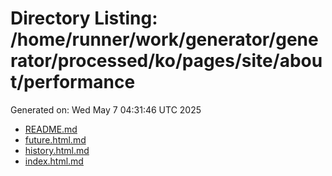 # Directory Listing: /home/runner/work/generator/generator/processed/ko/pages/site/about/performance
Generated on: Wed May  7 04:31:46 UTC 2025

- [README.md](README.md)
- [future.html.md](future.html.md)
- [history.html.md](history.html.md)
- [index.html.md](index.html.md)

